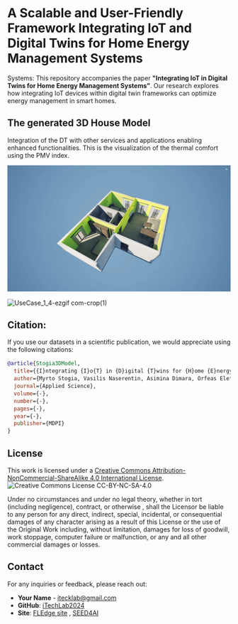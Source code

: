 # A Scalable and User-Friendly Framework Integrating IoT and Digital Twins for Home Energy Management Systems
Systems: 
This repository accompanies the paper **"Integrating IoT in Digital Twins for Home Energy Management Systems"**. Our research explores how integrating IoT devices within digital twin frameworks can optimize energy management in smart homes.

## The generated 3D House Model 
Integration of the DT with other services and applications enabling enhanced functionalities. This is the visualization of  the thermal comfort using the PMV index. 

<p align="center">
  <img src="IntegratingIoTinDigitalTwinsforHomeEnergyManagement.gif" alt="Alt Text">
</p>


![UseCase_1_4-ezgif com-crop(1)](https://github.com/user-attachments/assets/d8da7a7f-af66-4c47-a0d7-334c5cc947c8)




## Citation:

If you use our datasets in a scientific publication, we would appreciate using the following citations:
```bibtex
@article{Stogia3DModel,
  title={{I}ntegrating {I}o{T} in {D}igital {T}wins for {H}ome {E}nergy {M}anagement},
  author={Myrto Stogia, Vasilis Naserentin, Asimina Dimara, Orfeas Eleftheriou, Ioannis Tzitzios, Christophoros Papaioannou, Mariya Pantusheva, Alexios Papaioannou , George Spaias, Christos-Nikolaos Anagnostopoulos, Anders Logg and Stelios Krinidis},
  journal={Applied Science},
  volume={-},
  number={-},
  pages={-},
  year={-},
  publisher={MDPI}
}
```

## License
This work is licensed under a [Creative Commons Attribution-NonCommercial-ShareAlike 4.0 International License](http://creativecommons.org/licenses/by-nc-sa/4.0/).
![Creative Commons License CC-BY-NC-SA-4.0](https://i.creativecommons.org/l/by-nc-sa/4.0/88x31.png)

Under no circumstances and under no legal theory, whether in tort (including negligence), contract, or otherwise , shall the Licensor be liable to any person for any direct, indirect, special, incidental, or consequential damages of any character arising as a result of this License or the use of the Original Work including, without limitation, damages for loss of goodwill, work stoppage, computer failure or malfunction, or any and all other commercial damages or losses.


## Contact

For any inquiries or feedback, please reach out:

- **Your Name** - [itecklab@gmail.com](mailto:itecklab@gmail.com)
- **GitHub**: [iTechLab2024](https://github.com/iTechLab2024)
- **Site**: [FLEdge site](https://fledge.ihu.gr/) , [SEED4AI](https://seed4ai.ee.duth.gr/)
